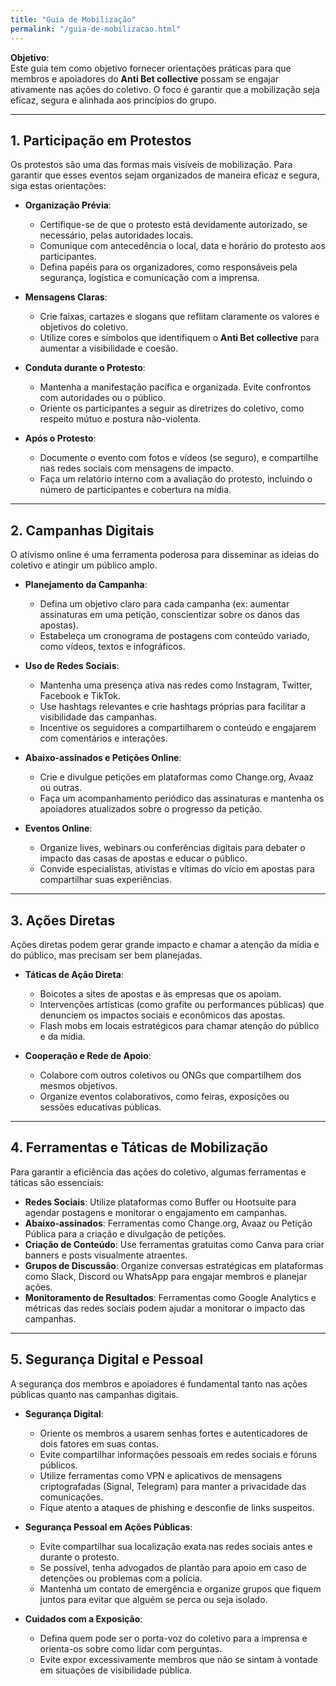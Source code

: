 ```yaml
---
title: "Guia de Mobilização"
permalink: "/guia-de-mobilizacao.html"
---
```


**Objetivo**:  
Este guia tem como objetivo fornecer orientações práticas para que membros e apoiadores do **Anti Bet collective** possam se engajar ativamente nas ações do coletivo. O foco é garantir que a mobilização seja eficaz, segura e alinhada aos princípios do grupo.

---

## **1. Participação em Protestos**

Os protestos são uma das formas mais visíveis de mobilização. Para garantir que esses eventos sejam organizados de maneira eficaz e segura, siga estas orientações:

- **Organização Prévia**:
  - Certifique-se de que o protesto está devidamente autorizado, se necessário, pelas autoridades locais.
  - Comunique com antecedência o local, data e horário do protesto aos participantes.
  - Defina papéis para os organizadores, como responsáveis pela segurança, logística e comunicação com a imprensa.
  
- **Mensagens Claras**:
  - Crie faixas, cartazes e slogans que reflitam claramente os valores e objetivos do coletivo.
  - Utilize cores e símbolos que identifiquem o **Anti Bet collective** para aumentar a visibilidade e coesão.

- **Conduta durante o Protesto**:
  - Mantenha a manifestação pacífica e organizada. Evite confrontos com autoridades ou o público.
  - Oriente os participantes a seguir as diretrizes do coletivo, como respeito mútuo e postura não-violenta.

- **Após o Protesto**:
  - Documente o evento com fotos e vídeos (se seguro), e compartilhe nas redes sociais com mensagens de impacto.
  - Faça um relatório interno com a avaliação do protesto, incluindo o número de participantes e cobertura na mídia.

---

## **2. Campanhas Digitais**

O ativismo online é uma ferramenta poderosa para disseminar as ideias do coletivo e atingir um público amplo.

- **Planejamento da Campanha**:
  - Defina um objetivo claro para cada campanha (ex: aumentar assinaturas em uma petição, conscientizar sobre os danos das apostas).
  - Estabeleça um cronograma de postagens com conteúdo variado, como vídeos, textos e infográficos.

- **Uso de Redes Sociais**:
  - Mantenha uma presença ativa nas redes como Instagram, Twitter, Facebook e TikTok.
  - Use hashtags relevantes e crie hashtags próprias para facilitar a visibilidade das campanhas.
  - Incentive os seguidores a compartilharem o conteúdo e engajarem com comentários e interações.

- **Abaixo-assinados e Petições Online**:
  - Crie e divulgue petições em plataformas como Change.org, Avaaz ou outras.
  - Faça um acompanhamento periódico das assinaturas e mantenha os apoiadores atualizados sobre o progresso da petição.

- **Eventos Online**:
  - Organize lives, webinars ou conferências digitais para debater o impacto das casas de apostas e educar o público.
  - Convide especialistas, ativistas e vítimas do vício em apostas para compartilhar suas experiências.

---

## **3. Ações Diretas**

Ações diretas podem gerar grande impacto e chamar a atenção da mídia e do público, mas precisam ser bem planejadas.

- **Táticas de Ação Direta**:
  - Boicotes a sites de apostas e às empresas que os apoiam.
  - Intervenções artísticas (como grafite ou performances públicas) que denunciem os impactos sociais e econômicos das apostas.
  - Flash mobs em locais estratégicos para chamar atenção do público e da mídia.

- **Cooperação e Rede de Apoio**:
  - Colabore com outros coletivos ou ONGs que compartilhem dos mesmos objetivos.
  - Organize eventos colaborativos, como feiras, exposições ou sessões educativas públicas.

---

## **4. Ferramentas e Táticas de Mobilização**

Para garantir a eficiência das ações do coletivo, algumas ferramentas e táticas são essenciais:

- **Redes Sociais**: Utilize plataformas como Buffer ou Hootsuite para agendar postagens e monitorar o engajamento em campanhas.
- **Abaixo-assinados**: Ferramentas como Change.org, Avaaz ou Petição Pública para a criação e divulgação de petições.
- **Criação de Conteúdo**: Use ferramentas gratuitas como Canva para criar banners e posts visualmente atraentes.
- **Grupos de Discussão**: Organize conversas estratégicas em plataformas como Slack, Discord ou WhatsApp para engajar membros e planejar ações.
- **Monitoramento de Resultados**: Ferramentas como Google Analytics e métricas das redes sociais podem ajudar a monitorar o impacto das campanhas.

---

## **5. Segurança Digital e Pessoal**

A segurança dos membros e apoiadores é fundamental tanto nas ações públicas quanto nas campanhas digitais.

- **Segurança Digital**:
  - Oriente os membros a usarem senhas fortes e autenticadores de dois fatores em suas contas.
  - Evite compartilhar informações pessoais em redes sociais e fóruns públicos.
  - Utilize ferramentas como VPN e aplicativos de mensagens criptografadas (Signal, Telegram) para manter a privacidade das comunicações.
  - Fique atento a ataques de phishing e desconfie de links suspeitos.

- **Segurança Pessoal em Ações Públicas**:
  - Evite compartilhar sua localização exata nas redes sociais antes e durante o protesto.
  - Se possível, tenha advogados de plantão para apoio em caso de detenções ou problemas com a polícia.
  - Mantenha um contato de emergência e organize grupos que fiquem juntos para evitar que alguém se perca ou seja isolado.
  
- **Cuidados com a Exposição**:
  - Defina quem pode ser o porta-voz do coletivo para a imprensa e orienta-os sobre como lidar com perguntas.
  - Evite expor excessivamente membros que não se sintam à vontade em situações de visibilidade pública.
